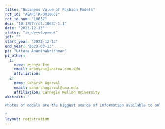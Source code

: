 ```yaml
---
title: "Business Value of Fashion Models"
rct_id: "AEARCTR-0010637"
rct_id_num: "10637"
doi: "10.1257/rct.10637-1.1"
date: "2022-12-13"
status: "in_development"
jel: ""
start_year: "2022-12-13"
end_year: "2023-03-13"
pi: "Uttara Ananthakrishnan"
pi_other:
  1:
    name: Ananya Sen
    email: ananyase@andrew.cmu.edu
    affiliation: 
  2:
    name: Saharsh Agarwal
    email: saharshagarwal@cmu.edu
    affiliation: Carnegie Mellon University
abstract: "
Photos of models are the biggest source of information available to online shoppers. We study if showing representative fashion models on retail platforms has any effect on users. Do customers care that the platforms are trying to be inclusive? We partnered with an apparel rental company to run a field experiment. The onboarding process for this subscription service requires new users to fill out a “style quiz” where they indicate their style preferences and then input their sizes.  Our treatment will happen immediately after this step. On the next page, we will show them photos of a model on an image carousel. We will have four treatments: a) where the model is the closest to their size b) just the small-sized model c) only plus-sized models d)status-quo. We will measure subscription and user engagement on the platform as outcomes.
"
layout: registration
---
```


